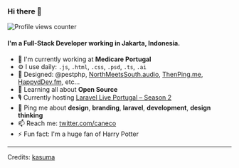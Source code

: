### Hi there 👋

![Profile views counter](https://caneco.dev/github-profile-view-counter.svg)

#### I'm a Full-Stack Developer working in Jakarta, Indonesia.

- 🏢 I'm currently working at **Medicare Portugal**
- ⚙️ I use daily: `.js`, `.html`, `.css`, `.psd`, `.ts`, `.ai`
- 💅 Designed: @pestphp, [NorthMeetsSouth.audio](https://www.northmeetssouth.audio), [ThenPing.me](https://thenping.me), [HappydDev.fm](https://www.happydev.fm), etc…
- 🌱 Learning all about **Open Source**
- 🎙 Currently hosting [Laravel Live Portugal – Season 2](https://www.youtube.com/playlist?list=PLLXPV3-YsvzTSuYYr6EkIQyvbzbvIQjkh)
- 💬 Ping me about **design**, **branding**, **laravel**, **development**, **design thinking**
- 📫 Reach me: [twitter.com/caneco](https://twitter.com/caneco)
- ⚡️ Fun fact: I'm a huge fan of Harry Potter

-----
Credits: [kasuma](https://github.com/kasumabalidps)
